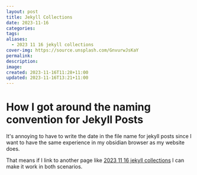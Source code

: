 ```yaml
---
layout: post
title: Jekyll Collections
date: 2023-11-16
categories: 
tags: 
aliases:
  - 2023 11 16 jekyll collections
cover-img: https://source.unsplash.com/GnvurwJsKaY
permalink: 
description: 
image: 
created: 2023-11-16T11:28+11:00
updated: 2023-11-16T13:21+11:00
---
```



# How I got around the naming convention for Jekyll Posts
It's annoying to have to write the date in the file name for jekyll posts since I want to have the same experience in my obsidian browser as my website does.

That means if I link to another page like [2023 11 16 jekyll collections](2023-11-16-jekyll-collections) I can make it work in both scenarios.